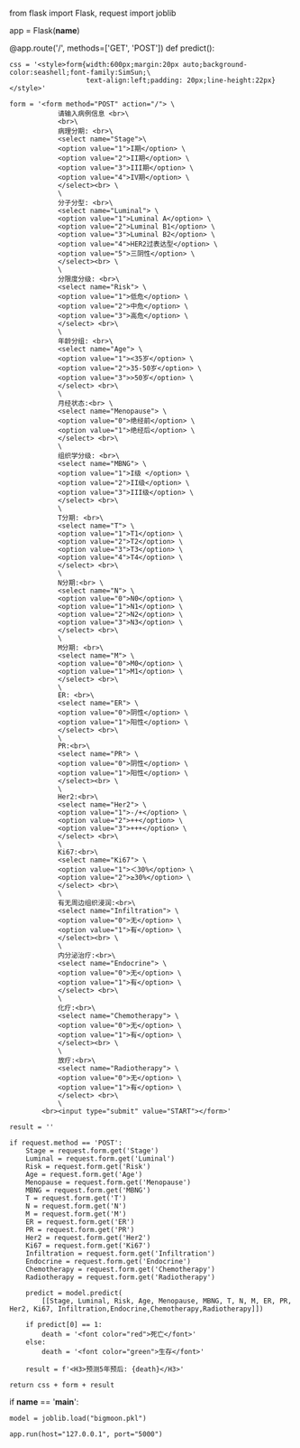 from flask import Flask, request
import joblib

app = Flask(__name__)


@app.route('/', methods=['GET', 'POST'])
def predict():

    css = '<style>form{width:600px;margin:20px auto;background-color:seashell;font-family:SimSun;\
                       text-align:left;padding: 20px;line-height:22px}</style>'

    form = '<form method="POST" action="/"> \
                请输入病例信息 <br>\
                <br>\
                病理分期: <br>\
                <select name="Stage">\
                <option value="1">I期</option> \
                <option value="2">II期</option> \
                <option value="3">III期</option> \
                <option value="4">IV期</option> \
                </select><br> \
                \
                分子分型: <br>\
                <select name="Luminal"> \
                <option value="1">Luminal A</option> \
                <option value="2">Luminal B1</option> \
                <option value="3">Luminal B2</option> \
                <option value="4">HER2过表达型</option> \
                <option value="5">三阴性</option> \
                </select><br> \
                \
                分限度分级: <br>\
                <select name="Risk"> \
                <option value="1">低危</option> \
                <option value="2">中危</option> \
                <option value="3">高危</option> \
                </select> <br>\
                \
                年龄分组: <br>\
                <select name="Age"> \
                <option value="1"><35岁</option> \
                <option value="2">35-50岁</option> \
                <option value="3">>50岁</option> \
                </select> <br>\
                \
                月经状态:<br> \
                <select name="Menopause"> \
                <option value="0">绝经前</option> \
                <option value="1">绝经后</option> \
                </select> <br>\
                \
                组织学分级: <br>\
                <select name="MBNG"> \
                <option value="1">I级 </option> \
                <option value="2">II级</option> \
                <option value="3">III级</option> \
                </select> <br>\
                \
                T分期: <br>\
                <select name="T"> \
                <option value="1">T1</option> \
                <option value="2">T2</option> \
                <option value="3">T3</option> \
                <option value="4">T4</option> \
                </select> <br>\
                \
                N分期:<br> \
                <select name="N"> \
                <option value="0">N0</option> \
                <option value="1">N1</option> \
                <option value="2">N2</option> \
                <option value="3">N3</option> \
                </select> <br>\
                \
                M分期: <br>\
                <select name="M"> \
                <option value="0">M0</option> \
                <option value="1">M1</option> \
                </select> <br>\
                \
                ER: <br>\
                <select name="ER"> \
                <option value="0">阴性</option> \
                <option value="1">阳性</option> \
                </select> <br>\
                \
                PR:<br>\
                <select name="PR"> \
                <option value="0">阴性</option> \
                <option value="1">阳性</option> \
                </select><br> \
                \
                Her2:<br>\
                <select name="Her2"> \
                <option value="1">-/+</option> \
                <option value="2">++</option> \
                <option value="3">+++</option> \
                </select> <br>\
                \
                Ki67:<br>\
                <select name="Ki67"> \
                <option value="1">＜30%</option> \
                <option value="2">≥30%</option> \
                </select> <br>\
                \
                有无周边组织浸润:<br>\
                <select name="Infiltration"> \
                <option value="0">无</option> \
                <option value="1">有</option> \
                </select><br> \
                \
                内分泌治疗:<br>\
                <select name="Endocrine"> \
                <option value="0">无</option> \
                <option value="1">有</option> \
                </select> <br>\
                \
                化疗:<br>\
                <select name="Chemotherapy"> \
                <option value="0">无</option> \
                <option value="1">有</option> \
                </select><br> \
                \
                放疗:<br>\
                <select name="Radiotherapy"> \
                <option value="0">无</option> \
                <option value="1">有</option> \
                </select> <br>\
                \
            <br><input type="submit" value="START"></form>'

    result = ''

    if request.method == 'POST':
        Stage = request.form.get('Stage')
        Luminal = request.form.get('Luminal')
        Risk = request.form.get('Risk')
        Age = request.form.get('Age')
        Menopause = request.form.get('Menopause')
        MBNG = request.form.get('MBNG')
        T = request.form.get('T')
        N = request.form.get('N')
        M = request.form.get('M')
        ER = request.form.get('ER')
        PR = request.form.get('PR')
        Her2 = request.form.get('Her2')
        Ki67 = request.form.get('Ki67')
        Infiltration = request.form.get('Infiltration')
        Endocrine = request.form.get('Endocrine')
        Chemotherapy = request.form.get('Chemotherapy')
        Radiotherapy = request.form.get('Radiotherapy')

        predict = model.predict(
            [[Stage, Luminal, Risk, Age, Menopause, MBNG, T, N, M, ER, PR, Her2, Ki67, Infiltration,Endocrine,Chemotherapy,Radiotherapy]])

        if predict[0] == 1:
            death = '<font color="red">死亡</font>'
        else:
            death = '<font color="green">生存</font>'

        result = f'<H3>预测5年预后: {death}</H3>'

    return css + form + result


if __name__ == '__main__':

    model = joblib.load("bigmoon.pkl")

    app.run(host="127.0.0.1", port="5000")
  
